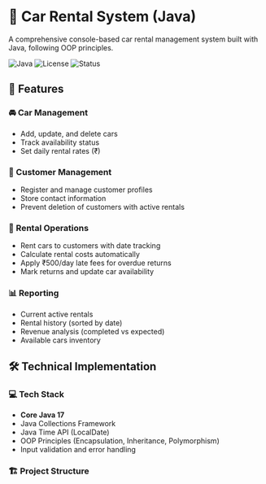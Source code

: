# 🚗 Car Rental System (Java)

A comprehensive console-based car rental management system built with Java, following OOP principles.

![Java](https://img.shields.io/badge/Java-17%2B-blue)
![License](https://img.shields.io/badge/License-MIT-green)
![Status](https://img.shields.io/badge/Status-Stable-brightgreen)

## 🌟 Features

### 🚘 Car Management
- Add, update, and delete cars
- Track availability status
- Set daily rental rates (₹)

### 👥 Customer Management
- Register and manage customer profiles
- Store contact information
- Prevent deletion of customers with active rentals

### 📝 Rental Operations
- Rent cars to customers with date tracking
- Calculate rental costs automatically
- Apply ₹500/day late fees for overdue returns
- Mark returns and update car availability

### 📊 Reporting
- Current active rentals
- Rental history (sorted by date)
- Revenue analysis (completed vs expected)
- Available cars inventory

## 🛠️ Technical Implementation

### 💻 Tech Stack
- **Core Java 17**
- Java Collections Framework
- Java Time API (LocalDate)
- OOP Principles (Encapsulation, Inheritance, Polymorphism)
- Input validation and error handling

### 🏗️ Project Structure
